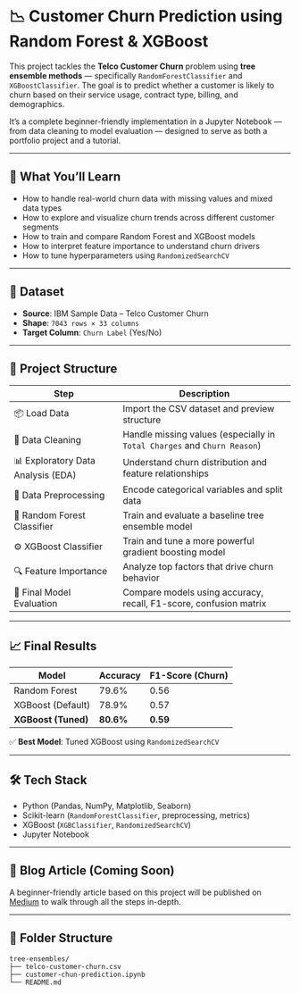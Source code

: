 # 📉 Customer Churn Prediction using Random Forest & XGBoost

This project tackles the **Telco Customer Churn** problem using **tree ensemble methods** — specifically `RandomForestClassifier` and `XGBoostClassifier`. The goal is to predict whether a customer is likely to churn based on their service usage, contract type, billing, and demographics.

It’s a complete beginner-friendly implementation in a Jupyter Notebook — from data cleaning to model evaluation — designed to serve as both a portfolio project and a tutorial.

---

## 🧠 What You’ll Learn

- How to handle real-world churn data with missing values and mixed data types
- How to explore and visualize churn trends across different customer segments
- How to train and compare Random Forest and XGBoost models
- How to interpret feature importance to understand churn drivers
- How to tune hyperparameters using `RandomizedSearchCV`

---

## 📁 Dataset

- **Source**: IBM Sample Data – Telco Customer Churn
- **Shape**: `7043 rows × 33 columns`
- **Target Column**: `Churn Label` (Yes/No)

---

## 🚀 Project Structure

| Step | Description |
|------|-------------|
| 📦 Load Data | Import the CSV dataset and preview structure |
| 🧹 Data Cleaning | Handle missing values (especially in `Total Charges` and `Churn Reason`) |
| 📊 Exploratory Data Analysis (EDA) | Understand churn distribution and feature relationships |
| 🔄 Data Preprocessing | Encode categorical variables and split data |
| 🌲 Random Forest Classifier | Train and evaluate a baseline tree ensemble model |
| ⚙️ XGBoost Classifier | Train and tune a more powerful gradient boosting model |
| 🔍 Feature Importance | Analyze top factors that drive churn behavior |
| 🎯 Final Model Evaluation | Compare models using accuracy, recall, F1-score, confusion matrix |

---

## 📈 Final Results

| Model               | Accuracy | F1-Score (Churn) |
|--------------------|----------|------------------|
| Random Forest       | 79.6%    | 0.56             |
| XGBoost (Default)   | 78.9%    | 0.57             |
| **XGBoost (Tuned)** | **80.6%**| **0.59**         |

✅ **Best Model**: Tuned XGBoost using `RandomizedSearchCV`

---

## 🛠️ Tech Stack

- Python (Pandas, NumPy, Matplotlib, Seaborn)
- Scikit-learn (`RandomForestClassifier`, preprocessing, metrics)
- XGBoost (`XGBClassifier`, `RandomizedSearchCV`)
- Jupyter Notebook

---

## 📘 Blog Article (Coming Soon)

A beginner-friendly article based on this project will be published on [Medium](https://medium.com/@yourprofile) to walk through all the steps in-depth.

---

## 📂 Folder Structure

```
tree-ensembles/
├── telco-customer-churn.csv
├── customer-chun-prediction.ipynb
└── README.md
```